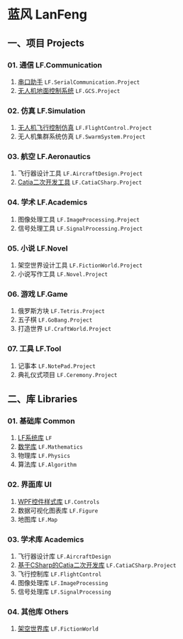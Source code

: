 # 蓝风 LanFeng

## 一、项目 Projects

### 01. 通信 LF.Communication

1.  [串口助手](Projects/LF.Communication/LF.SerialCommunication.Project) `LF.SerialCommunication.Project`
2.  [无人机地面控制系统](Projects/LF.Communication/LF.GCS.Project) `LF.GCS.Project`

### 02. 仿真 LF.Simulation

1.  [无人机飞行控制仿真](Projects/LF.Simulation/LF.FlightControl.Project) `LF.FlightControl.Project`
2.  无人机集群系统仿真 `LF.SwarmSystem.Project`

###  03. 航空 LF.Aeronautics

1.   飞行器设计工具 `LF.AircraftDesign.Project`
2.   [Catia二次开发工具](Projects/LF.Aeronautics/LF.CatiaCSharp.Project) `LF.CatiaCSharp.Project`

### 04. 学术 LF.Academics

1.  图像处理工具 `LF.ImageProcessing.Project`
2.  信号处理工具 `LF.SignalProcessing.Project`

### 05. 小说 LF.Novel

1.   架空世界设计工具 `LF.FictionWorld.Project`
2.   小说写作工具 `LF.Novel.Project`

### 06. 游戏 LF.Game

1.   俄罗斯方块 `LF.Tetris.Project`
2.   五子棋 `LF.GoBang.Project`
3.   打造世界 `LF.CraftWorld.Project`

### 07. 工具 LF.Tool

1.  记事本 `LF.NotePad.Project`
2.  典礼仪式项目 `LF.Ceremony.Project`



## 二、库 Libraries

### 01. 基础库 Common

1.   [LF系统库](Libraries/Common/LF) `LF`
2.   [数学库](Libraries/Common/LF.Mathematics) `LF.Mathematics`
3.   物理库 `LF.Physics`
4.   算法库 `LF.Algorithm`

### 02. 界面库 UI

1.   [WPF控件样式库](Libraries/UI/LF.Controls) `LF.Controls`
2.   数据可视化图表库 `LF.Figure`
3.   地图库 `LF.Map`

### 03. 学术库 Academics

1.   飞行器设计库 `LF.AircraftDesign`
2.   [基于CSharp的Catia二次开发库](Libraries/Academics/LF.CatiaCSharp) `LF.CatiaCSharp.Project`
3.   飞行控制库 `LF.FlightControl`
4.   图像处理库 `LF.ImageProcessing`
5.   信号处理库 `LF.SignalProcessing`

### 04. 其他库 Others

1.   [架空世界库](Libraries/Others/LF.FictionWorld) `LF.FictionWorld`




